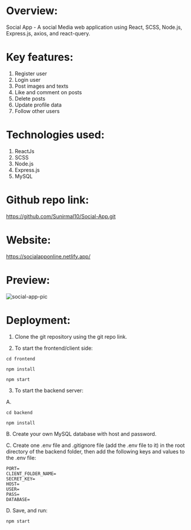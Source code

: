# Overview:

Social App - A social Media web application using React, SCSS, Node.js, Express.js, axios, and react-query.

# Key features:

1. Register user
2. Login user
3. Post images and texts
4. Like and comment on posts
5. Delete posts
6. Update profile data
7. Follow other users

# Technologies used:

1. ReactJs
2. SCSS
3. Node.js
4. Express.js
5. MySQL

# Github repo link:

https://github.com/Sunirmal10/Social-App.git

# Website:

https://socialapponline.netlify.app/

# Preview:

![social-app-pic](https://github.com/Sunirmal10/Social-App/assets/119140881/9fcd6aab-1280-4d56-892d-840c35095d7b)



# Deployment:

1. Clone the git repository using the git repo link.

2. To start the frontend/client side:

 ```
cd frontend
```

```
npm install
```

```
npm start
```

3. To start the backend server:

A. 

```
cd backend
```

```
npm install
```

B. Create your own MySQL database with host and password.

C. Create one .env file and .gitignore file (add the .env file to it) in the root directory of the backend folder, then add the following keys and values to the .env file:

```
PORT=
CLIENT_FOLDER_NAME=
SECRET_KEY=
HOST=
USER=
PASS=
DATABASE=
```
D. Save, and run:

```
npm start
```

